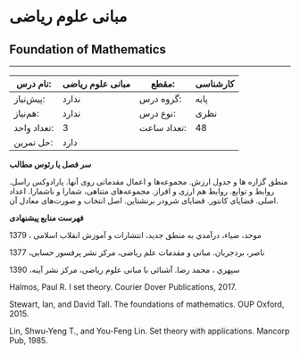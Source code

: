 # مبانی علوم ریاضی
## Foundation of Mathematics
_______________________________________________________________________________
| نام درس:    | مبانی علوم ریاضی | مقطع:       | کارشناسی |
| ----------- | ---------------- | ----------- | -------- |
| پیش‌نیاز:   | ندارد            | گروه درس:   | پایه     |
| هم‌نیاز:    | ندارد            | نوع درس:    | نظری     |
| تعداد واحد: | 3                | تعداد ساعت: | 48       |
| حل تمرین:   |  دارد            |             |          |

**سر فصل یا رئوس مطالب**

منطق گزاره ها و جدول ارزش. مجموعه‌ها و اعمال مقدماتی روی آنها. پارادوکس راسل. روابط و توابع. روابط هم ارزی و افراز. مجموعه‌های متناهی، شمارا و ناشمارا. اعداد اصلی. قضایای کانتور. قضایای شرودر برنشتاین. اصل انتخاب و صورت‌های معادل آن.

**فهرست منابع پیشنهادی**

موحد، ضیاء، درآمدي به منطق جدید، انتشارات و آموزش انقلاب اسلامی ، 1379

ناصر، بردجربان. مبانی و مقدمات علم ریاضی، مرکز نشر پرفسور حسابی، 1377

سپهري ، محمد رضا. آشنائی با مبانی علوم ریاضی، مرکز نشر آینه، 1390

Halmos, Paul R. I set theory. Courier Dover Publications, 2017.

Stewart, Ian, and David Tall. The foundations of mathematics. OUP Oxford, 2015.

Lin, Shwu-Yeng T., and You-Feng Lin. Set theory with applications. Mancorp Pub, 1985.
